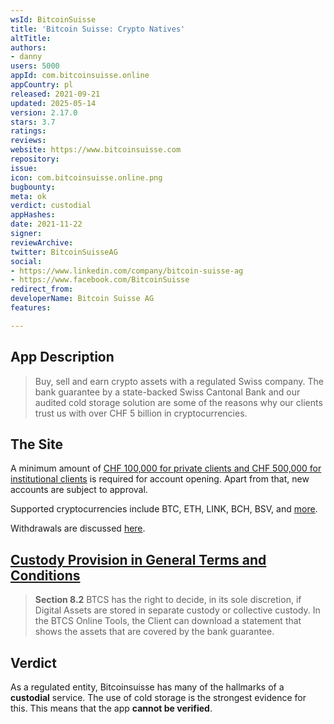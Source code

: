 ```yaml
---
wsId: BitcoinSuisse
title: 'Bitcoin Suisse: Crypto Natives'
altTitle: 
authors:
- danny
users: 5000
appId: com.bitcoinsuisse.online
appCountry: pl
released: 2021-09-21
updated: 2025-05-14
version: 2.17.0
stars: 3.7
ratings: 
reviews: 
website: https://www.bitcoinsuisse.com
repository: 
issue: 
icon: com.bitcoinsuisse.online.png
bugbounty: 
meta: ok
verdict: custodial
appHashes: 
date: 2021-11-22
signer: 
reviewArchive: 
twitter: BitcoinSuisseAG
social:
- https://www.linkedin.com/company/bitcoin-suisse-ag
- https://www.facebook.com/BitcoinSuisse
redirect_from: 
developerName: Bitcoin Suisse AG
features: 

---
```


## App Description

> Buy, sell and earn crypto assets with a regulated Swiss company. The bank guarantee by a state-backed Swiss Cantonal Bank and our audited cold storage solution are some of the reasons why our clients trust us with over CHF 5 billion in cryptocurrencies.

## The Site

A minimum amount of [CHF 100,000 for private clients and CHF 500,000 for institutional clients](https://www.bitcoinsuisse.com/news/standing-up-for-our-clients-in-times-of-unprecedented-market-growth) is required for account opening. Apart from that, new accounts are subject to approval. 

Supported cryptocurrencies include BTC, ETH, LINK, BCH, BSV, and [more](https://support.bitcoinsuisse.com/hc/en-us/articles/360007110179-Which-crypto-assets-can-I-deposit-).

Withdrawals are discussed [here](https://support.bitcoinsuisse.com/hc/en-us/articles/360007023160-How-do-I-add-an-external-crypto-address-for-withdrawals-).

## [Custody Provision in General Terms and Conditions](https://files.bitcoinsuisse.com/assets/pdf/20211001_GTC.pdf)

> **Section 8.2** BTCS has the right to decide, in its sole discretion, if Digital Assets are stored in separate custody or collective custody. In the BTCS Online Tools, the Client can download a statement that shows the assets that are covered by the bank guarantee.

## Verdict

As a regulated entity, Bitcoinsuisse has many of the hallmarks of a **custodial** service. The use of cold storage is the strongest evidence for this. This means that the app **cannot be verified**. 




